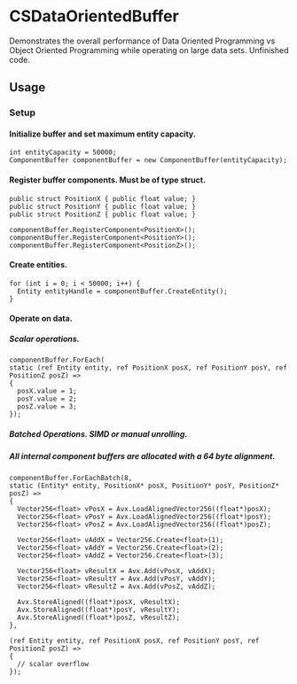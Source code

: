 # CSDataOrientedBuffer
Demonstrates the overall performance of Data Oriented Programming vs Object Oriented Programming while operating on large data sets.
Unfinished code.

## Usage

### Setup
#### Initialize buffer and set maximum entity capacity.
```
int entityCapacity = 50000;
ComponentBuffer componentBuffer = new ComponentBuffer(entityCapacity);
```
#### Register buffer components. Must be of type struct. 
```
public struct PositionX { public float value; }
public struct PositionY { public float value; }
public struct PositionZ { public float value; }

componentBuffer.RegisterComponent<PositionX>();
componentBuffer.RegisterComponent<PositionY>();
componentBuffer.RegisterComponent<PositionZ>();
```
#### Create entities. 
```
for (int i = 0; i < 50000; i++) {
  Entity entityHandle = componentBuffer.CreateEntity();
}
```
#### Operate on data.
##### Scalar operations.
```
componentBuffer.ForEach(
static (ref Entity entity, ref PositionX posX, ref PositionY posY, ref PositionZ posZ) =>
{
  posX.value = 1;
  posY.value = 2;
  posZ.value = 3;
});
```
##### Batched Operations. SIMD or manual unrolling. 
##### All internal component buffers are allocated with a 64 byte alignment.
```
componentBuffer.ForEachBatch(8,
static (Entity* entity, PositionX* posX, PositionY* posY, PositionZ* posZ) =>
{
  Vector256<float> vPosX = Avx.LoadAlignedVector256((float*)posX);
  Vector256<float> vPosY = Avx.LoadAlignedVector256((float*)posY);
  Vector256<float> vPosZ = Avx.LoadAlignedVector256((float*)posZ);

  Vector256<float> vAddX = Vector256.Create<float>(1);
  Vector256<float> vAddY = Vector256.Create<float>(2);
  Vector256<float> vAddZ = Vector256.Create<float>(3);

  Vector256<float> vResultX = Avx.Add(vPosX, vAddX);
  Vector256<float> vResultY = Avx.Add(vPosY, vAddY);
  Vector256<float> vResultZ = Avx.Add(vPosZ, vAddZ);

  Avx.StoreAligned((float*)posX, vResultX);
  Avx.StoreAligned((float*)posY, vResultY);
  Avx.StoreAligned((float*)posZ, vResultZ);
},

(ref Entity entity, ref PositionX posX, ref PositionY posY, ref PositionZ posZ) =>
{
  // scalar overflow
});
```
